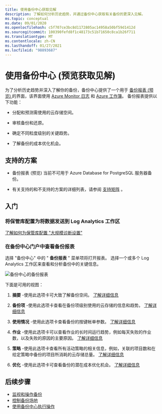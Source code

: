 ```yaml
---
title: 使用备份中心获取见解
description: 了解如何分析历史趋势，并通过备份中心获取有关备份的更深入见解。
ms.topic: conceptual
ms.date: 09/01/2020
ms.openlocfilehash: c5f707ce3bc8d1172805ac14958a50bf59d1412d
ms.sourcegitcommit: 100390fefd8f1c48173c51b71650c8ca1b26f711
ms.translationtype: MT
ms.contentlocale: zh-CN
ms.lasthandoff: 01/27/2021
ms.locfileid: "98893687"
---
```

# <a name="obtain-insights-using-backup-center-preview"></a>使用备份中心 (预览获取见解) 

为了分析历史趋势并深入了解你的备份，备份中心提供了一个用于 [备份报表 (预览) ](configure-reports.md)的界面，该界面使用 [Azure Monitor 日志](../azure-monitor/platform/data-platform-logs.md) 和 [Azure 工作簿](../azure-monitor/platform/workbooks-overview.md)。 备份报表提供以下功能：

- 分配和预测需使用的云存储空间。

- 审核备份和还原。

- 确定不同粒度级别的关键趋势。

- 了解备份的成本优化机会。

## <a name="supported-scenarios"></a>支持的方案

- 备份报表 (预览) 当前不可用于 Azure Database for PostgreSQL 服务器备份。

- 有关支持的和不支持的方案的详细列表，请参阅 [支持矩阵](backup-center-support-matrix.md) 。

## <a name="get-started"></a>入门

### <a name="configure-your-vaults-to-send-data-to-a-log-analytics-workspace"></a>将保管库配置为将数据发送到 Log Analytics 工作区

[了解如何为保管库配置 "大规模诊断设置"](./configure-reports.md#get-started)

### <a name="view-backup-reports-in-the-backup-center-portal"></a>在备份中心门户中查看备份报表

选择 "备份中心" 中的 " **备份报表** " 菜单项将打开报表。 选择一个或多个 Log Analytics 工作区来查看和分析备份中的关键信息。

![备份中心的备份报表](./media/backup-center-obtain-insights/backup-center-backup-reports.png)

下面是可用的视图：

1. **摘要** -使用此选项卡可大致了解备份空间。 [了解详细信息](./configure-reports.md#summary)

1. **备份项** -使用此选项卡查看在备份项级别使用的云存储的信息和趋势。 [了解详细信息](./configure-reports.md#backup-items)

1. **使用情况** -使用此选项卡查看备份的按键帐单参数。 [了解详细信息](./configure-reports.md#usage)

1. **作业** -使用此选项卡可以查看作业的长时间运行趋势，例如每天失败的作业数，以及失败的原因的主要原因。 [了解详细信息](./configure-reports.md#jobs)

1. **策略** -使用此选项卡查看所有活动策略的相关信息，例如，关联的项目数和在给定策略中备份的项目所消耗的云存储总量。 [了解详细信息](./configure-reports.md#policies)

1. **优化** -使用此选项卡可查看备份的潜在成本优化机会。 [了解详细信息](./configure-reports.md#optimize)

## <a name="next-steps"></a>后续步骤

- [监视和操作备份](backup-center-monitor-operate.md)
- [控制备份场地](backup-center-govern-environment.md)
- [使用备份中心执行操作](backup-center-actions.md)